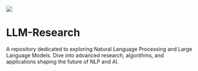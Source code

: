 ![](https://github.com/sun-umn/LLM-Research/blob/main/llm_research.png)

# LLM-Research
A repository dedicated to exploring Natural Language Processing and Large Language Models. Dive into advanced research, algorithms, and applications shaping the future of NLP and AI.
